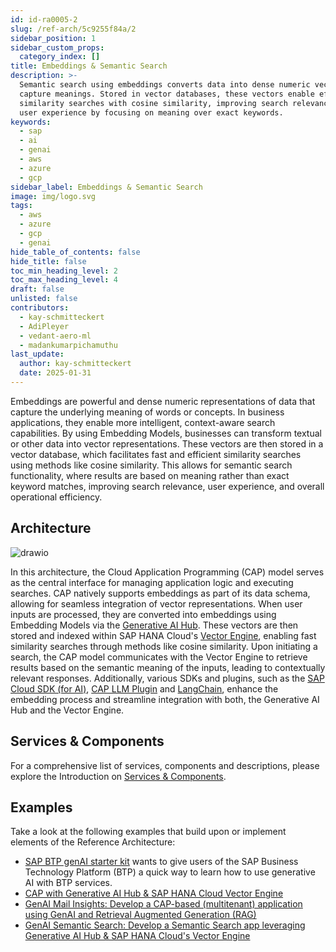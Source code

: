 ```yaml
---
id: id-ra0005-2
slug: /ref-arch/5c9255f84a/2
sidebar_position: 1
sidebar_custom_props:
  category_index: []
title: Embeddings & Semantic Search
description: >-
  Semantic search using embeddings converts data into dense numeric vectors to
  capture meanings. Stored in vector databases, these vectors enable efficient
  similarity searches with cosine similarity, improving search relevance and
  user experience by focusing on meaning over exact keywords.
keywords:
  - sap
  - ai
  - genai
  - aws
  - azure
  - gcp
sidebar_label: Embeddings & Semantic Search
image: img/logo.svg
tags:
  - aws
  - azure
  - gcp
  - genai
hide_table_of_contents: false
hide_title: false
toc_min_heading_level: 2
toc_max_heading_level: 4
draft: false
unlisted: false
contributors:
  - kay-schmitteckert
  - AdiPleyer
  - vedant-aero-ml
  - madankumarpichamuthu
last_update:
  author: kay-schmitteckert
  date: 2025-01-31
---
```


Embeddings are powerful and dense numeric representations of data that capture the underlying meaning of words or concepts. In business applications, they enable more intelligent, context-aware search capabilities. By using Embedding Models, businesses can transform textual or other data into vector representations. These vectors are then stored in a vector database, which facilitates fast and efficient similarity searches using methods like cosine similarity. This allows for semantic search functionality, where results are based on meaning rather than exact keyword matches, improving search relevance, user experience, and overall operational efficiency.

## Architecture

![drawio](./drawio/reference-architecture-generative-ai-semantic-search.drawio)

In this architecture, the Cloud Application Programming (CAP) model serves as the central interface for managing application logic and executing searches. CAP natively supports embeddings as part of its data schema, allowing for seamless integration of vector representations. When user inputs are processed, they are converted into embeddings using Embedding Models via the [Generative AI Hub](./#generative-ai-hub). These vectors are then stored and indexed within SAP HANA Cloud's [Vector Engine](./#vector-engine), enabling fast similarity searches through methods like cosine similarity. Upon initiating a search, the CAP model communicates with the Vector Engine to retrieve results based on the semantic meaning of the inputs, leading to contextually relevant responses. Additionally, various SDKs and plugins, such as the [SAP Cloud SDK (for AI)](https://github.com/SAP/ai-sdk-js), [CAP LLM Plugin](https://github.com/SAP-samples/cap-llm-plugin-samples) and [LangChain](https://www.langchain.com/), enhance the embedding process and streamline integration with both, the Generative AI Hub and the Vector Engine.

## Services & Components

For a comprehensive list of services, components and descriptions, please explore the Introduction on [Services & Components](./#services--components).

## Examples

Take a look at the following examples that build upon or implement elements of the Reference Architecture:

- [SAP BTP genAI starter kit](https://github.com/SAP-samples/btp-genai-starter-kit) wants to give users of the SAP Business Technology Platform (BTP) a quick way to learn how to use generative AI with BTP services.
- [CAP with Generative AI Hub & SAP HANA Cloud Vector Engine](https://github.com/SAP-samples/btp-cap-genai-rag/tree/cap-genaihub-vectorengine-sample)
- [GenAI Mail Insights: Develop a CAP-based (multitenant) application using GenAI and Retrieval Augmented Generation (RAG)](https://discovery-center.cloud.sap/missiondetail/4371/)
- [GenAI Semantic Search: Develop a Semantic Search app leveraging Generative AI Hub & SAP HANA Cloud's Vector Engine](https://discovery-center.cloud.sap/missiondetail/4456/)